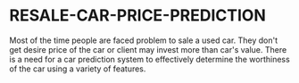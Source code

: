 # RESALE-CAR-PRICE-PREDICTION
Most of the time people are faced problem to sale a used car. They don't get desire price of the car or client may  invest more than car's value. There is a need for a car prediction system to effectively determine the worthiness of the car using a variety of features.
